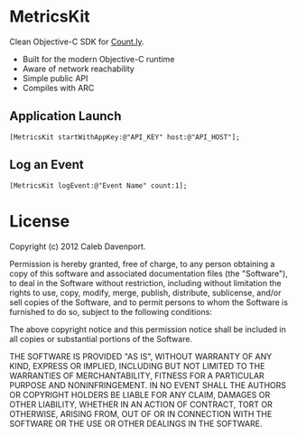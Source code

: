 # MetricsKit

Clean Objective-C SDK for [Count.ly](http://count.ly).

- Built for the modern Objective-C runtime
- Aware of network reachability
- Simple public API
- Compiles with ARC

## Application Launch

    [MetricsKit startWithAppKey:@"API_KEY" host:@"API_HOST"];

## Log an Event

    [MetricsKit logEvent:@"Event Name" count:1];

# License

Copyright (c) 2012 Caleb Davenport.

Permission is hereby granted, free of charge, to any person obtaining
a copy of this software and associated documentation files (the
"Software"), to deal in the Software without restriction, including
without limitation the rights to use, copy, modify, merge, publish,
distribute, sublicense, and/or sell copies of the Software, and to
permit persons to whom the Software is furnished to do so, subject to
the following conditions:

The above copyright notice and this permission notice shall be
included in all copies or substantial portions of the Software.

THE SOFTWARE IS PROVIDED "AS IS", WITHOUT WARRANTY OF ANY KIND,
EXPRESS OR IMPLIED, INCLUDING BUT NOT LIMITED TO THE WARRANTIES OF
MERCHANTABILITY, FITNESS FOR A PARTICULAR PURPOSE AND
NONINFRINGEMENT. IN NO EVENT SHALL THE AUTHORS OR COPYRIGHT HOLDERS BE
LIABLE FOR ANY CLAIM, DAMAGES OR OTHER LIABILITY, WHETHER IN AN ACTION
OF CONTRACT, TORT OR OTHERWISE, ARISING FROM, OUT OF OR IN CONNECTION
WITH THE SOFTWARE OR THE USE OR OTHER DEALINGS IN THE SOFTWARE.
